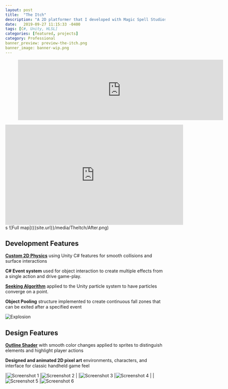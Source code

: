 ```yaml
---
layout: post
title:  "The Itch"
description: "A 2D platformer that I developed with Magic Spell Studios. It was a year long personal project during which I took the game from basic platforming physics to a full steam release"
date:   2019-09-27 11:15:33 -0400
tags: [C#, Unity, HLSL] 
categories: [featured, projects]
category: Professional
banner_preview: preview-the-itch.png
banner_image: banner-wip.png
---
```


<!--more-->

<figure>
<iframe src="https://store.steampowered.com/widget/1095520/" frameborder="0" width="646" height="190"></iframe>
</figure>

<iframe width="560" height="315" src="https://www.youtube.com/embed/7s0-IFvXH_A" frameborder="0" allow="accelerometer; autoplay; clipboard-write; encrypted-media; gyroscope; picture-in-picture" allowfullscreen></iframe>
s
![Full map]({{site.url}}/media/TheItch/After.png)

## Development Features

**[Custom 2D Physics]({{site.url}}/theitch/2018/12/12/custom-physics.html)** 
using Unity C# features for smooth collisions and surface interactions 

**C# Event system** used for object interaction to create multiple effects from a single action and drive game-play.

**[Seeking Algorithm]({{site.url}}/theitch/2018/12/11/particle-pursuit.html)** 
applied to the Unity particle system to have particles converge on a point. 

**Object Pooling** structure implemented to create continuous fall zones that can be exited after a specified event

![Explosion]({{site.url}}/media/TheItch/Explosion.gif)

## Design Features

**[Outline Shader]({{site.url}}/theitch/2019/02/10/outline-shader.html)**
with smooth color changes applied to sprites to distinguish elements and highlight player actions

**Designed and animated 2D pixel art** environments, characters, and interface for classic handheld game feel

|![Screenshot 1]({{site.url}}/media/TheItch/Screenshots/screenshot_large_01.png) |![Screenshot 2]({{site.url}}/media/TheItch/Screenshots/screenshot_large_02.png) | 
|![Screenshot 3]({{site.url}}/media/TheItch/Screenshots/screenshot_large_03.png) |![Screenshot 4]({{site.url}}/media/TheItch/Screenshots/screenshot_large_04.png) |
|![Screenshot 5]({{site.url}}/media/TheItch/Screenshots/screenshot_large_05.png) |![Screenshot 6]({{site.url}}/media/TheItch/Screenshots/screenshot_large_06.png) 